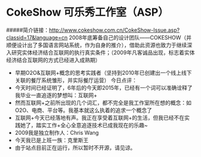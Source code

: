 # CokeShow 可乐秀工作室（ASP）
#####简介链接：http://www.cokeshow.com.cn/CokeShow-Issue.asp?classid=17&language=cn
2008年底筹备自己的设计团队——COKESHOW（并顺便设计出了多国语言网站系统，作为自身的推介），借助此资源也致力于继续深入研究实体经济结合互联网的执行真实条件；（2009年凡客诚品出现，标志着实体经济结合互联网的方式已经进入成熟期）
- 早期O2O&互联网+概念的思考实践者（坚持到2010年已创建出一个线上线下关联的餐厅系统雏形，并实际餐厅运营）
今日点评：
- 今天时间已经证明了，6年后的今天即2015年，已经有一个词可以准确诠释了我毕业一直追逐的梦想叫：互联网+
- 然而互联网+之前所出现的几个词汇，都不完全是我工作室所在想的概念：如 O2O、电商、平台等。我基本就这么执着的追求一个概念了
- 互联网+今天已经落地有声。我正在享受着互联网+的生活，但我已经不在实践她了，踏实工作+全心全意追逐技术已成我现在的乐趣~
- 2009我是独立制作人：Chris Wang
- 今天我已是上班一族：克里斯王
- 由于站点目前正在运行，所以暂时不开源，请见谅。
